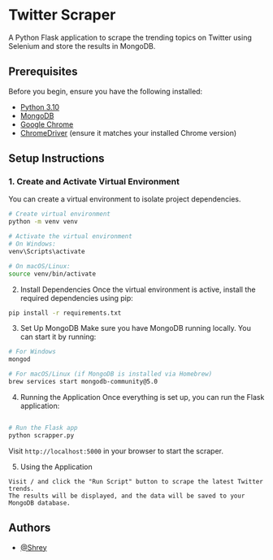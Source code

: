 # Twitter Scraper

A Python Flask application to scrape the trending topics on Twitter using Selenium and store the results in MongoDB.

## Prerequisites

Before you begin, ensure you have the following installed:

- [Python 3.10](https://www.python.org/downloads/)
- [MongoDB](https://www.mongodb.com/try/download/community)
- [Google Chrome](https://www.google.com/chrome/)
- [ChromeDriver](https://sites.google.com/a/chromium.org/chromedriver/downloads) (ensure it matches your installed Chrome version)

## Setup Instructions

### 1. Create and Activate Virtual Environment

You can create a virtual environment to isolate project dependencies.

```bash
# Create virtual environment
python -m venv venv

# Activate the virtual environment
# On Windows:
venv\Scripts\activate

# On macOS/Linux:
source venv/bin/activate
```
2. Install Dependencies
Once the virtual environment is active, install the required dependencies using pip:

```bash
pip install -r requirements.txt
```

3. Set Up MongoDB
Make sure you have MongoDB running locally. You can start it by running:

```bash
# For Windows
mongod

# For macOS/Linux (if MongoDB is installed via Homebrew)
brew services start mongodb-community@5.0
```

4. Running the Application
Once everything is set up, you can run the Flask application:

```bash

# Run the Flask app
python scrapper.py
```
Visit ```http://localhost:5000``` in your browser to start the scraper.

5. Using the Application
```
Visit / and click the "Run Script" button to scrape the latest Twitter trends.
The results will be displayed, and the data will be saved to your MongoDB database.
```
## Authors

- [@Shrey](https://www.github.com/shrey0303)

